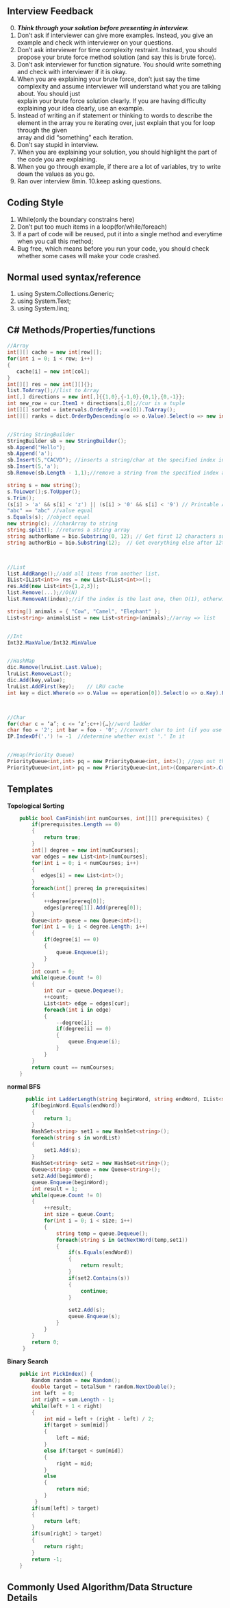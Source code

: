 ## Interview Feedback
0. ***Think through your solution before presenting in interview.*** 
1. Don’t ask if interviewer can give more examples. Instead, you give an example and check with interviewer on your questions.
2. Don’t ask interviewer for time complexity restraint. Instead, you should propose your brute force method solution (and say this is brute force).
3. Don’t ask interviewer for function signature. You should write something and check with interviewer if it is okay.
4. When you are explaining your brute force, don’t just say the time complexity and assume interviewer will understand what you are talking about. You should just     
   explain your brute force solution clearly. If you are having difficulty explaining your idea clearly, use an example.
5. Instead of writing an if statement or thinking to words to describe the element in the array you re iterating over, just explain that you for loop through the given   
   array and did “something” each iteration.
6. Don’t say stupid in interview.
7. When you are explaining your solution, you should highlight the part of the code you are explaining.
8. When you go through example, if there are a lot of variables, try to write down the values as you go.
9. Ran over interview 8min.
10.keep asking questions.
## Coding Style
1. While(only the boundary constrains here)
2. Don’t put too much items in a loop(for/while/foreach)
3. If a part of code will be reused, put it into a single method and everytime when you call this method;
4. Bug free, which means before you run your code, you should check whether some cases will make your code crashed.
## Normal used syntax/reference
1. using System.Collections.Generic;
2. using System.Text;
3. using System.linq;
## C# Methods/Properties/functions
 ```C#
 //Array
 int[][] cache = new int[row][];
 for(int i = 0; i < row; i++)
 {
    cache[i] = new int[col];
 }
 int[][] res = new int[][]{};
 list.ToArray();//list to Array
 int[,] directions = new int[,]{{1,0},{-1,0},{0,1},{0,-1}};
 int new_row = cur.Item1 + directions[i,0];//cur is a tuple
 int[][] sorted = intervals.OrderBy(x =>x[0]).ToArray();
 int[][] ranks = dict.OrderByDescending(o => o.Value).Select(o => new int[]{o.Key,o.Value}).ToArray();
 
 
 //String StringBuilder
 StringBuilder sb = new StringBuilder();
 sb.Append("Hello");
 sb.Append('a');
 sb.Insert(5,"CACVD"); //inserts a string/char at the specified index in the StringBuilder object.
 sb.Insert(5,'a');
 sb.Remove(sb.Length - 1,1);//remove a string from the specified index and up to the specified length.
 
 string s = new string();
 s.ToLower();s.ToUpper();
 s.Trim();
 (s[i] > 'a' && s[i] < 'z') || (s[i] > '0' && s[i] < '9') // Printable ASCII character
 "abc" == "abc" //value equal
 s.Equals(s); //object equal
 new string(c); //charArray to string
 string.split(); //returns a string array
 string authorName = bio.Substring(0, 12); // Get first 12 characters substring from index 0; 
 string authorBio = bio.Substring(12);  // Get everything else after 12th position (start from 1st position which is index 0) 

 
 
 //List
 list.AddRange();//add all items from another list.
 IList<IList<int>> res = new List<IList<int>>();
 res.Add(new List<int>{1,2,3});
 list.Remove(...);//O(N)
 list.RemoveAt(index);//if the index is the last one, then O(1), otherwide O(N);
 
 string[] animals = { "Cow", "Camel", "Elephant" };
 List<string> animalsList = new List<string>(animals);//array => list
 
 
 //Int
 Int32.MaxValue/Int32.MinValue
 
 
 //HashMap
 dic.Remove(lruList.Last.Value);
 lruList.RemoveLast();
 dic.Add(key,value);
 lruList.AddFirst(key);    // LRU cache
 int key = dict.Where(o => o.Value == operation[0]).Select(o => o.Key).FirstOrDefault(); //Enumerate int to int

 
 
 //Char
 for(char c = ‘a’; c <= ‘z’;c++){…}//word ladder
 char foo = '2'; int bar = foo - '0'; //convert char to int (if you use convert.T0Int32, it will return the asicc number)
 IP.IndexOf('.') != -1  //determine whether exist '.' In it

 
 //Heap(Priority Queue)
 PriorityQueue<int,int> pq = new PriorityQueue<int, int>(); //pop out the smallest priority value
 PriorityQueue<int,int> pq = new PriorityQueue<int,int>(Comparer<int>.Create((x,y) => y.CompareTo(x))); //pop out the largest priority value
 ```
## Templates
**Topological Sorting**
```C#
    public bool CanFinish(int numCourses, int[][] prerequisites) {
        if(prerequisites.Length == 0)
        {
            return true;
        }
        int[] degree = new int[numCourses];
        var edges = new List<int>[numCourses];
        for(int i = 0; i < numCourses; i++)
        {
           edges[i] = new List<int>();
        }
        foreach(int[] prereq in prerequisites)
        {
            ++degree[prereq[0]];
            edges[prereq[1]].Add(prereq[0]);
        }
        Queue<int> queue = new Queue<int>();
        for(int i = 0; i < degree.Length; i++)
        {
            if(degree[i] == 0)
            {
                queue.Enqueue(i);
            }
        }
        int count = 0;
        while(queue.Count != 0)
        {
            int cur = queue.Dequeue();
            ++count;
            List<int> edge = edges[cur];
            foreach(int i in edge)
            {
                --degree[i];
                if(degree[i] == 0)
                {
                    queue.Enqueue(i);
                }
            }
        }
        return count == numCourses;
    }
```
**normal BFS**
```C#
      public int LadderLength(string beginWord, string endWord, IList<string> wordList){
        if(beginWord.Equals(endWord))
        {
            return 1;
        }
        HashSet<string> set1 = new HashSet<string>();
        foreach(string s in wordList)
        {
            set1.Add(s);
        }
        HashSet<string> set2 = new HashSet<string>();
        Queue<string> queue = new Queue<string>();
        set2.Add(beginWord);
        queue.Enqueue(beginWord);
        int result = 1;
        while(queue.Count != 0)
        {
            ++result;
            int size = queue.Count;
            for(int i = 0; i < size; i++)
            {
                string temp = queue.Dequeue();
                foreach(string s in GetNextWord(temp,set1))
                {
                    if(s.Equals(endWord))
                    {
                        return result;
                    }
                    if(set2.Contains(s))
                    {
                        continue;
                    }
                    
                    set2.Add(s);
                    queue.Enqueue(s);
                }
            }
        }
        return 0;
     }
```
**Binary Search**
```C#
    public int PickIndex() {
        Random random = new Random();
        double target = totalSum * random.NextDouble();
        int left  = 0;
        int right = sum.Length - 1;
        while(left + 1 < right)
        {
            int mid = left + (right - left) / 2;
            if(target > sum[mid])
            {
                left = mid;
            }
            else if(target < sum[mid])
            {
                right = mid;
            }
            else
            {
                return mid;
            }
         }
        if(sum[left] > target)
        {
            return left;
        }
        if(sum[right] > target)
        {
            return right;
        }
        return -1;
    }
```
## Commonly Used Algorithm/Data Structure Details
